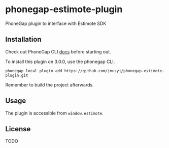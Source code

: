 phonegap-estimote-plugin
========================

PhoneGap plugin to interface with Estimote SDK

Installation
------------
Check out PhoneGap CLI [docs](http://docs.phonegap.com/en/3.0.0/guide_cli_index.md.html#The%20Command-line%20Interface) before starting out.

To install this plugin on 3.0.0, use the phonegap CLI.

```
phonegap local plugin add https://github.com/jmusyj/phonegap-estimote-plugin.git
```

Remember to build the project afterwards.

Usage
-----

The plugin is accessible from `window.estimote`.

License
-------
TODO
